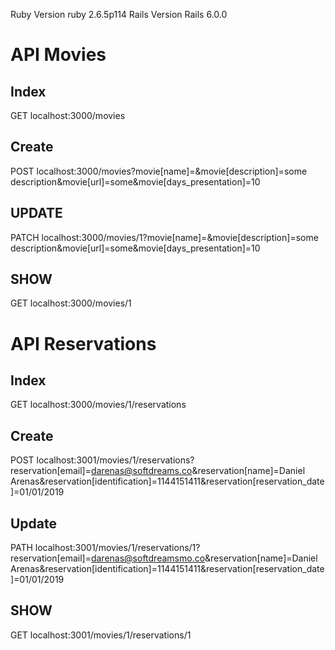 Ruby Version ruby 2.6.5p114
Rails Version Rails 6.0.0

# API Movies

## Index

GET localhost:3000/movies

## Create

POST localhost:3000/movies?movie[name]=&movie[description]=some description&movie[url]=some&movie[days_presentation]=10

## UPDATE

PATCH localhost:3000/movies/1?movie[name]=&movie[description]=some description&movie[url]=some&movie[days_presentation]=10

## SHOW

GET localhost:3000/movies/1

# API Reservations

## Index

GET  localhost:3000/movies/1/reservations

## Create

POST localhost:3001/movies/1/reservations?reservation[email]=darenas@softdreams.co&reservation[name]=Daniel Arenas&reservation[identification]=1144151411&reservation[reservation_date]=01/01/2019

## Update

PATH localhost:3001/movies/1/reservations/1?reservation[email]=darenas@softdreamsmo.co&reservation[name]=Daniel Arenas&reservation[identification]=1144151411&reservation[reservation_date]=01/01/2019

## SHOW

GET localhost:3001/movies/1/reservations/1

